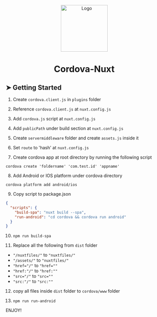 <p align="center">
  <img src="https://raw.githubusercontent.com/andreasbm/readme/master/assets/logo-shadow.png" alt="Logo" width="150" height="150" />
</p>
<h1 align="center">Cordova-Nuxt</h1>

## ➤ Getting Started

1. Create `cordova.client.js` in `plugins` folder

2. Reference `cordova.client.js` at `nuxt.config.js`

3. Add `cordova.js` script at `nuxt.config.js`

4. Add `publicPath` under build section at `nuxt.config.js`

5. Create `servermiddleware` folder and create `assets.js` inside it

6. Set `route` to 'hash' at `nuxt.config.js`

7. Create cordova app at root directory by running the following script

`cordova create 'foldername' 'com.test.id' 'appname'`

8. Add Android or IOS platform under cordova directory

`cordova platform add android/ios`

9. Copy script to package.json

```json
{
  "scripts": {
    "build-spa": "nuxt build --spa",
    "run-android": "cd cordova && cordova run android"
  }
}
```

10. `npm run build-spa`

11. Replace all the following from `dist` folder
*    `"/nuxtfiles/"` to `"nuxtfiles/"`
*    `"/assets/"` to `"nuxtfiles/"` 
*    `"href="/"` to `"href=""`
*    `"href:"/"` to `"href:""` 
*    `"src="/"` to `"src=""`
*    `"src:"/"` to `"src:""`

12. copy all files inside `dist` folder to `cordova/www` folder

13. `npm run run-android`

ENJOY!
